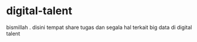 # digital-talent
bismillah . disini tempat share tugas dan segala hal terkait big data di digital talent
